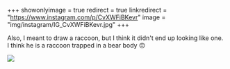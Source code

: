 +++
showonlyimage = true
redirect = true
linkredirect = "https://www.instagram.com/p/CvXWFiBKevr"
image = "img/instagram/IG_CvXWFiBKevr.jpg"
+++

Also, I meant to draw a raccoon, but I think it didn't end up looking like one. I think he is a raccoon trapped in a bear body 🙃

![](/img/portfolio/IG_CvXWFiBKevr.jpg)